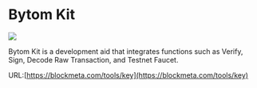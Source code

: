 # Bytom Kit

![](https://cdn.nlark.com/yuque/0/2019/jpeg/241708/1555061604856-6d4eb430-287e-470a-9fcb-5f13575d4e81.jpeg#align=left&display=inline&height=504&originHeight=824&originWidth=1220&size=0&status=done&width=746)

Bytom Kit is a development aid that integrates functions such as Verify, Sign, Decode Raw Transaction, and Testnet Faucet.

URL:[https://blockmeta.com/tools/key](https://blockmeta.com/tools/key)
